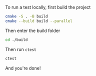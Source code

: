 To run a test locally, first build the project

```bash
cmake -S . -B build
cmake --build build --parallel
```

Then enter the build folder
```bash
cd ./build
```

Then run `ctest`
```bash
ctest
```

And you're done!